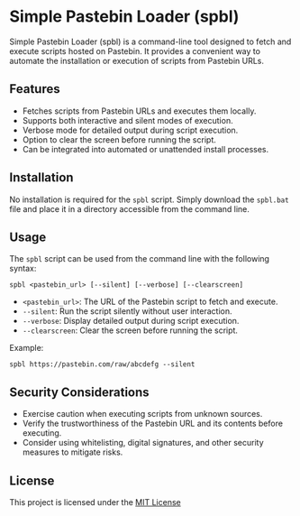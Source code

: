 # Simple Pastebin Loader (spbl)

Simple Pastebin Loader (spbl) is a command-line tool designed to fetch and execute scripts hosted on Pastebin. It provides a convenient way to automate the installation or execution of scripts from Pastebin URLs.

## Features

- Fetches scripts from Pastebin URLs and executes them locally.
- Supports both interactive and silent modes of execution.
- Verbose mode for detailed output during script execution.
- Option to clear the screen before running the script.
- Can be integrated into automated or unattended install processes.

## Installation

No installation is required for the `spbl` script. Simply download the `spbl.bat` file and place it in a directory accessible from the command line.

## Usage

The `spbl` script can be used from the command line with the following syntax:
```
spbl <pastebin_url> [--silent] [--verbose] [--clearscreen]
```
- `<pastebin_url>`: The URL of the Pastebin script to fetch and execute.
- `--silent`: Run the script silently without user interaction.
- `--verbose`: Display detailed output during script execution.
- `--clearscreen`: Clear the screen before running the script.

Example:
```
spbl https://pastebin.com/raw/abcdefg --silent
```
## Security Considerations

- Exercise caution when executing scripts from unknown sources.
- Verify the trustworthiness of the Pastebin URL and its contents before executing.
- Consider using whitelisting, digital signatures, and other security measures to mitigate risks.

## License

This project is licensed under the [MIT License](LICENSE)
